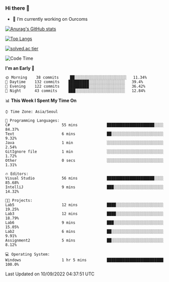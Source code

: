 ### Hi there 👋

- 🔭 I’m currently working on Ourcoms

<!--
**Rhange/Rhange** is a ✨ _special_ ✨ repository because its `README.md` (this file) appears on your GitHub profile.

Here are some ideas to get you started:

- 🌱 I’m currently learning ...
- 👯 I’m looking to collaborate on ...
- 🤔 I’m looking for help with ...
- 💬 Ask me about ...
- 📫 How to reach me: ...
- 😄 Pronouns: ...
- ⚡ Fun fact: ...
-->

[![Anurag's GitHub stats](https://github-readme-stats.vercel.app/api?username=rhange&show_icons=true&theme=gruvbox)](https://github.com/anuraghazra/github-readme-stats)

[![Top Langs](https://github-readme-stats.vercel.app/api/top-langs/?username=rhange&layout=compact&theme=gruvbox)](https://github.com/anuraghazra/github-readme-stats)

[![solved.ac tier](http://mazassumnida.wtf/api/generate_badge?boj=rhange0511)](https://solved.ac/rhange0511)

  <!--START_SECTION:waka-->
![Code Time](http://img.shields.io/badge/Code%20Time-526%20hrs%2038%20mins-blue)

**I'm an Early 🐤** 

```text
🌞 Morning    38 commits     ██░░░░░░░░░░░░░░░░░░░░░░░   11.34% 
🌆 Daytime    132 commits    █████████░░░░░░░░░░░░░░░░   39.4% 
🌃 Evening    122 commits    █████████░░░░░░░░░░░░░░░░   36.42% 
🌙 Night      43 commits     ███░░░░░░░░░░░░░░░░░░░░░░   12.84%

```


📊 **This Week I Spent My Time On** 

```text
⌚︎ Time Zone: Asia/Seoul

💬 Programming Languages: 
C#                       55 mins             █████████████████████░░░░   84.37% 
Text                     6 mins              ██░░░░░░░░░░░░░░░░░░░░░░░   9.32% 
Java                     1 min               ░░░░░░░░░░░░░░░░░░░░░░░░░   2.54% 
GitIgnore file           1 min               ░░░░░░░░░░░░░░░░░░░░░░░░░   1.72% 
Other                    0 secs              ░░░░░░░░░░░░░░░░░░░░░░░░░   1.31%

🔥 Editors: 
Visual Studio            56 mins             █████████████████████░░░░   85.68% 
IntelliJ                 9 mins              ███░░░░░░░░░░░░░░░░░░░░░░   14.32%

🐱‍💻 Projects: 
Lab5                     12 mins             ████░░░░░░░░░░░░░░░░░░░░░   19.25% 
Lab3                     12 mins             ████░░░░░░░░░░░░░░░░░░░░░   18.79% 
Lab6                     9 mins              ███░░░░░░░░░░░░░░░░░░░░░░   15.05% 
Lab2                     6 mins              ██░░░░░░░░░░░░░░░░░░░░░░░   9.91% 
Assignment2              5 mins              ██░░░░░░░░░░░░░░░░░░░░░░░   8.12%

💻 Operating System: 
Windows                  1 hr 5 mins         █████████████████████████   100.0%

```


 Last Updated on 10/09/2022 04:37:51 UTC
<!--END_SECTION:waka-->
